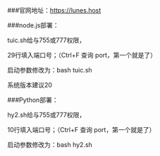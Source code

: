 ###官网地址：https://lunes.host


###node.js部署：

tuic.sh给与755或777权限，

29行填入端口号；（Ctrl+F 查询 port，第一个就是了）

启动参数修改为：bash tuic.sh

系统版本建议20


###Python部署：

hy2.sh给与755或777权限，

10行填入端口号；（Ctrl+F 查询 port，第一个就是了）

启动参数修改为：bash hy2.sh
